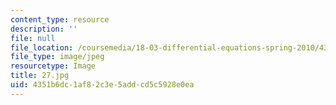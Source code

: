 ```yaml
---
content_type: resource
description: ''
file: null
file_location: /coursemedia/18-03-differential-equations-spring-2010/4351b6dc1af82c3e5addcd5c5928e0ea_27.jpg
file_type: image/jpeg
resourcetype: Image
title: 27.jpg
uid: 4351b6dc-1af8-2c3e-5add-cd5c5928e0ea
---
```

